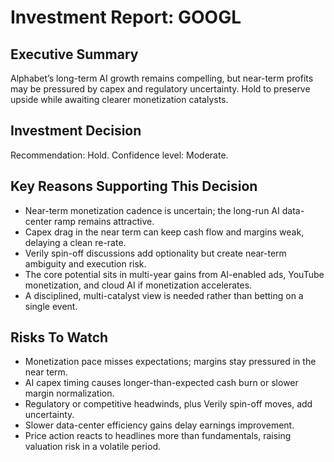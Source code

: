 # Investment Report: GOOGL
## Executive Summary
Alphabet’s long-term AI growth remains compelling, but near-term profits may be pressured by capex and regulatory uncertainty. Hold to preserve upside while awaiting clearer monetization catalysts.

## Investment Decision
Recommendation: Hold. Confidence level: Moderate.

## Key Reasons Supporting This Decision
- Near-term monetization cadence is uncertain; the long-run AI data-center ramp remains attractive.
- Capex drag in the near term can keep cash flow and margins weak, delaying a clean re-rate.
- Verily spin-off discussions add optionality but create near-term ambiguity and execution risk.
- The core potential sits in multi-year gains from AI-enabled ads, YouTube monetization, and cloud AI if monetization accelerates.
- A disciplined, multi-catalyst view is needed rather than betting on a single event.

## Risks To Watch
- Monetization pace misses expectations; margins stay pressured in the near term.
- AI capex timing causes longer-than-expected cash burn or slower margin normalization.
- Regulatory or competitive headwinds, plus Verily spin-off moves, add uncertainty.
- Slower data-center efficiency gains delay earnings improvement.
- Price action reacts to headlines more than fundamentals, raising valuation risk in a volatile period.